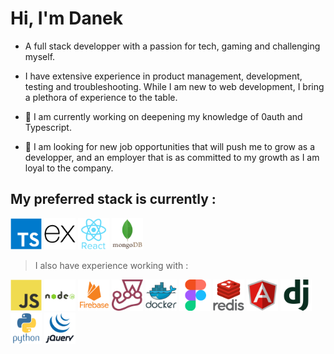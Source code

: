   # Hi, I'm Danek
  * A full stack developper with a passion for tech, gaming and challenging myself.

  * I have extensive experience in product management, development, testing and troubleshooting. While I am new to web development, I bring a plethora of experience to the table.

  * 🌱 I am currently working on deepening my knowledge of 0auth and Typescript.

  * 🤝 I am looking for new job opportunities that will push me to grow as a developper, and an employer that is as committed to my growth as I am loyal to the company.


  ## My preferred stack is currently :
  <p>
    <img src='https://raw.githubusercontent.com/devicons/devicon/55609aa5bd817ff167afce0d965585c92040787a/icons/typescript/typescript-original.svg' alt='Typescript' title='Typescript' width='50' height='50'/>
    <img src='https://raw.githubusercontent.com/devicons/devicon/55609aa5bd817ff167afce0d965585c92040787a/icons/express/express-original.svg' alt='express' title='Express' width='50' height='50'/>
    <img src='https://raw.githubusercontent.com/devicons/devicon/55609aa5bd817ff167afce0d965585c92040787a/icons/react/react-original-wordmark.svg' alt='React' title='React' width='50' height='50'/>
    <img src='https://raw.githubusercontent.com/devicons/devicon/55609aa5bd817ff167afce0d965585c92040787a/icons/mongodb/mongodb-original-wordmark.svg' alt='MongoDb' title='MongoDb' width='50' height='50'/>
  </p>

  > I also have experience working with :
  <p>
    <img src='https://raw.githubusercontent.com/devicons/devicon/master/icons/javascript/javascript-original.svg' alt='Javascript' title='Javascript' width='50' height='50'/>
    <img src='https://raw.githubusercontent.com/devicons/devicon/55609aa5bd817ff167afce0d965585c92040787a/icons/nodejs/nodejs-original-wordmark.svg' alt='nodeJs' title='nodeJs' width='50' height='50'/>
    <img src='https://raw.githubusercontent.com/devicons/devicon/55609aa5bd817ff167afce0d965585c92040787a/icons/firebase/firebase-plain-wordmark.svg' alt='Firebase' title='Firebase' width='50' height='50'/> 
    <img src='https://raw.githubusercontent.com/devicons/devicon/55609aa5bd817ff167afce0d965585c92040787a/icons/jest/jest-plain.svg' alt='Jest' title='Jest' width='50' height='50'/>
    <img src='https://raw.githubusercontent.com/devicons/devicon/55609aa5bd817ff167afce0d965585c92040787a/icons/docker/docker-original-wordmark.svg' alt='Docker' title='Docker' width='50' height='50'/>
    <img src='https://raw.githubusercontent.com/devicons/devicon/55609aa5bd817ff167afce0d965585c92040787a/icons/figma/figma-original.svg' alt='Figma' title='Figma' width='50' height='50'/> 
    <img src='https://raw.githubusercontent.com/devicons/devicon/55609aa5bd817ff167afce0d965585c92040787a/icons/redis/redis-original-wordmark.svg' alt='Redis' title='Redis' width='50' height='50'/>
    <img src='https://raw.githubusercontent.com/devicons/devicon/55609aa5bd817ff167afce0d965585c92040787a/icons/angularjs/angularjs-original.svg' alt='Angular' title='Angular' width='50' height='50'/>
    <img src='https://raw.githubusercontent.com/devicons/devicon/55609aa5bd817ff167afce0d965585c92040787a/icons/django/django-plain.svg' alt='Django' title='Django' width='50' height='50'/>
    <img src='https://raw.githubusercontent.com/devicons/devicon/55609aa5bd817ff167afce0d965585c92040787a/icons/python/python-original-wordmark.svg' alt='Python' title='Python' width='50' height='50'/> 
    <img src='https://raw.githubusercontent.com/devicons/devicon/55609aa5bd817ff167afce0d965585c92040787a/icons/jquery/jquery-original-wordmark.svg' alt='jQuery' title='jQuery' width='50' height='50'/>
  </p>

  <!-- Stack image template:
    -get images from github devicons : https://github.com/devicons/devicon/tree/master/icons
    
    <img src='' alt='' title='' width='50' height='50'/> 
  -->
